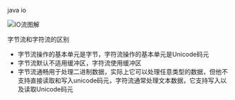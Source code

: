 java io

![IO流图解](http://img.blog.csdn.net/20140814122633546?watermark/2/text/aHR0cDovL2Jsb2cuY3Nkbi5uZXQvYTUxMjU5MjE1MQ==/font/5a6L5L2T/fontsize/400/fill/I0JBQkFCMA==/dissolve/70/gravity/SouthEast)

字节流和字符流的区别

* 字节流操作的基本单元是字节，字符流操作的基本单元是Unicode码元
* 字节流默认不适用缓冲区，字符流使用缓冲区
* 字节流通畅用于处理二进制数据，实际上它可以处理任意类型的数据，但他不支持直接读取和写入unicode码元，字符流通常处理文本数据，它支持写入以及读取Unicode码元

